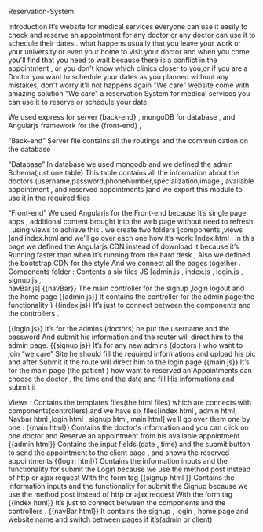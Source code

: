 Reservation-System

Introduction 
It’s  website for medical services everyone can use it easily to check and  reserve an appointment for any doctor or any doctor can use it to schedule their dates .
what happens usually that you leave your work or your university or even your home to visit your doctor and when you come you'll find that you need to wait because there is a conflict in the appointment , or you don't know which clinics closer to you,or if you are a Doctor you want to schedule your dates as you planned without any mistakes, don't worry it'll not happens again "We care" website come with amazing solution "We care" a reservation System for medical services you can use it to reserve or schedule your date.





We used express for server {back-end} , mongoDB for database , and Angularjs framework for the {front-end} ,
 

“Back-end”
Server file  contains all the routings and the communication on the database 

“Database”
In database we used mongodb and we defined the admin Schema(just one table)
This table contains all the information about the doctors (username,password,phoneNumber,specialization,image , available appointment , and reserved appointments )and we export this module to use it in the required files .
 
“Front-end”
We used Angularjs for the Front-end because it’s single page apps , additional content brought into the web page without need to refresh , using views to achieve this .
 we create two folders  [components ,views ]and index.html and we’ll go over each one how it’s work:
Index.html :
	In this page we defined the Angularjs CDN instead of  download it because it’s
	Running faster than when it’s running from the hard desk ,
	Also we defined the bootstrap CDN for the style
And we connect all the pages together .
Components  folder :
Contents  a six files JS [admin.js , index.js , login.js , signup.js ,    
navBar.js] 
{{navBar}}
The main controller for the signup ,login logout and the home page
{{admin js}}
It contains the controller for the admin page(the functionality ) 
{{index js}}
It’s just to connect between the components and the controllers .

{{login js}}
It’s for the admins (doctors) he put the username and the password
And submit his information and the router will direct him to the admin
page.
{{signup js}}
It’s for any new admins (doctors ) who want to join “we care”
Site he should fill the required informations and upload his pic and after
Submit it the route will direct him to the login page 
{{main js}}
It’s for the main page (the patient ) how want to reserved an 
Appointments can choose the doctor ,  the time and the date and fill
His informations and submit it 

Views :
		Contains the templates files(the html files) which are connects with
		components(controllers) and we have six files[index html , admin html,
Navbar html ,login html , signup html, main html] we’ll go over them one by one :
{{main html}}
Contains the doctor's information  and you can click on one doctor and 
Reserve an appointment from his available appointment . 
{{admin html}}
		Contains the input fields (date , time) and the submit button to send the
appointment to the client page  , and shows the reserved appointments
{{login html}}
 Contains  the information inputs and the functionality  for submit the
Login because we use the method post instead of http or ajax request 
With the form tag 
{{signup html }}
 Contains  the information inputs and the functionality  for submit the
Signup because we use the method post instead of http or ajax request 
With the form tag
{{index html}}
It’s just to connect between the components and the controllers .
{{navBar html}}
It contains the signup , login , home page and website name and switch between pages if it’s(admin or client) 


 

